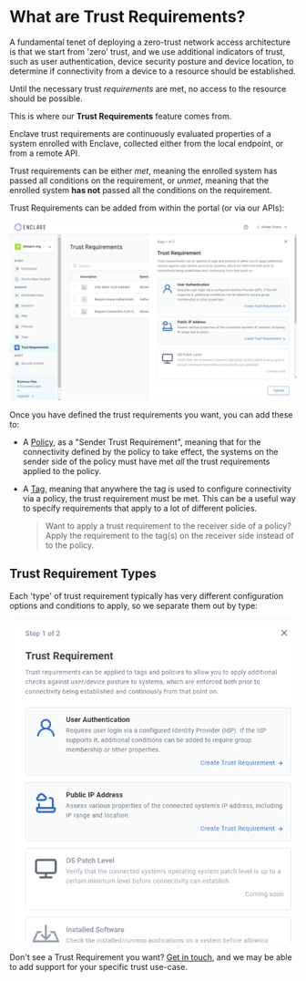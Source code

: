 # What are Trust Requirements?

A fundamental tenet of deploying a zero-trust network access architecture is that we start from 'zero' trust, and we use additional indicators of trust, such as user authentication, device security posture and device location, to determine if connectivity from a device to a resource should be established.

Until the necessary trust *requirements* are met, no access to the resource should be possible.

This is where our **Trust Requirements** feature comes from.

Enclave trust requirements are continuously evaluated properties of a system enrolled with Enclave, collected either from the local endpoint, or from a remote API.

Trust requirements can be either *met*, meaning the enrolled system has passed all conditions on the requirement, or *unmet*, meaning that the enrolled system **has not** passed all the conditions on the requirement.

Trust Requirements can be added from within the portal (or via our APIs):

![Adding a Trust Requirement](images/index-trust-requirements-screen.png)

Once you have defined the trust requirements you want, you can add these to:

- A [Policy](../policy.md), as a "Sender Trust Requirement", meaning that for the connectivity defined by the policy to take effect, the systems on the sender side of the policy must have met *all* the trust requirements applied to the policy. 

- A [Tag](../tags.md), meaning that anywhere the tag is used to configure connectivity via a policy, the trust requirement must be met. This can be a useful way to specify requirements that apply to a lot of different policies.
  
    > Want to apply a trust requirement to the receiver side of a policy? Apply the requirement to the tag(s) on the receiver side instead of to the policy.

## Trust Requirement Types

Each 'type' of trust requirement typically has very different configuration options and conditions to apply, so we separate them out by type:

![Trust Requirement Types](images/index-requirement-types.png)

Don't see a Trust Requirement you want? [Get in touch](../../support/contact.md), and we may be able to add support for your specific trust use-case.
